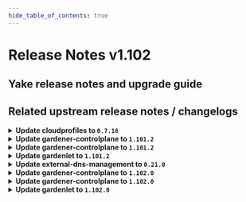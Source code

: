 ```yaml
---
hide_table_of_contents: true
---
```


# Release Notes v1.102

## Yake release notes and upgrade guide

## Related upstream release notes / changelogs


<details>
<summary><b>Update cloudprofiles to <code>0.7.16</code></b></summary>

**Full Changelog**: https://github.com/gardener-community/cloudprofiles/compare/0.7.15...0.7.16

</details>

<details>
<summary><b>Update gardener-controlplane to <code>1.101.2</code></b></summary>

# [gardener/gardener]

## 🏃 Others

- `[DEPENDENCY]` The `registry.k8s.io/ingress-nginx/controller-chroot` image has been updated to `v1.11.2`. by @gardener-ci-robot [#10357]

## Helm Charts
- controlplane: `europe-docker.pkg.dev/gardener-project/releases/charts/gardener/controlplane:v1.101.2`
- gardenlet: `europe-docker.pkg.dev/gardener-project/releases/charts/gardener/gardenlet:v1.101.2`
- operator: `europe-docker.pkg.dev/gardener-project/releases/charts/gardener/operator:v1.101.2`
- resource-manager: `europe-docker.pkg.dev/gardener-project/releases/charts/gardener/resource-manager:v1.101.2`
## Docker Images
- admission-controller: `europe-docker.pkg.dev/gardener-project/releases/gardener/admission-controller:v1.101.2`
- apiserver: `europe-docker.pkg.dev/gardener-project/releases/gardener/apiserver:v1.101.2`
- controller-manager: `europe-docker.pkg.dev/gardener-project/releases/gardener/controller-manager:v1.101.2`
- gardenlet: `europe-docker.pkg.dev/gardener-project/releases/gardener/gardenlet:v1.101.2`
- node-agent: `europe-docker.pkg.dev/gardener-project/releases/gardener/node-agent:v1.101.2`
- operator: `europe-docker.pkg.dev/gardener-project/releases/gardener/operator:v1.101.2`
- resource-manager: `europe-docker.pkg.dev/gardener-project/releases/gardener/resource-manager:v1.101.2`
- scheduler: `europe-docker.pkg.dev/gardener-project/releases/gardener/scheduler:v1.101.2`


</details>

<details>
<summary><b>Update gardener-controlplane to <code>1.101.2</code></b></summary>

# [gardener/gardener]

## 🏃 Others

- `[DEPENDENCY]` The `registry.k8s.io/ingress-nginx/controller-chroot` image has been updated to `v1.11.2`. by @gardener-ci-robot [#10357]

## Helm Charts
- controlplane: `europe-docker.pkg.dev/gardener-project/releases/charts/gardener/controlplane:v1.101.2`
- gardenlet: `europe-docker.pkg.dev/gardener-project/releases/charts/gardener/gardenlet:v1.101.2`
- operator: `europe-docker.pkg.dev/gardener-project/releases/charts/gardener/operator:v1.101.2`
- resource-manager: `europe-docker.pkg.dev/gardener-project/releases/charts/gardener/resource-manager:v1.101.2`
## Docker Images
- admission-controller: `europe-docker.pkg.dev/gardener-project/releases/gardener/admission-controller:v1.101.2`
- apiserver: `europe-docker.pkg.dev/gardener-project/releases/gardener/apiserver:v1.101.2`
- controller-manager: `europe-docker.pkg.dev/gardener-project/releases/gardener/controller-manager:v1.101.2`
- gardenlet: `europe-docker.pkg.dev/gardener-project/releases/gardener/gardenlet:v1.101.2`
- node-agent: `europe-docker.pkg.dev/gardener-project/releases/gardener/node-agent:v1.101.2`
- operator: `europe-docker.pkg.dev/gardener-project/releases/gardener/operator:v1.101.2`
- resource-manager: `europe-docker.pkg.dev/gardener-project/releases/gardener/resource-manager:v1.101.2`
- scheduler: `europe-docker.pkg.dev/gardener-project/releases/gardener/scheduler:v1.101.2`


</details>

<details>
<summary><b>Update gardenlet to <code>1.101.2</code></b></summary>

# [gardener/gardener]

## 🏃 Others

- `[DEPENDENCY]` The `registry.k8s.io/ingress-nginx/controller-chroot` image has been updated to `v1.11.2`. by @gardener-ci-robot [#10357]

## Helm Charts
- controlplane: `europe-docker.pkg.dev/gardener-project/releases/charts/gardener/controlplane:v1.101.2`
- gardenlet: `europe-docker.pkg.dev/gardener-project/releases/charts/gardener/gardenlet:v1.101.2`
- operator: `europe-docker.pkg.dev/gardener-project/releases/charts/gardener/operator:v1.101.2`
- resource-manager: `europe-docker.pkg.dev/gardener-project/releases/charts/gardener/resource-manager:v1.101.2`
## Docker Images
- admission-controller: `europe-docker.pkg.dev/gardener-project/releases/gardener/admission-controller:v1.101.2`
- apiserver: `europe-docker.pkg.dev/gardener-project/releases/gardener/apiserver:v1.101.2`
- controller-manager: `europe-docker.pkg.dev/gardener-project/releases/gardener/controller-manager:v1.101.2`
- gardenlet: `europe-docker.pkg.dev/gardener-project/releases/gardener/gardenlet:v1.101.2`
- node-agent: `europe-docker.pkg.dev/gardener-project/releases/gardener/node-agent:v1.101.2`
- operator: `europe-docker.pkg.dev/gardener-project/releases/gardener/operator:v1.101.2`
- resource-manager: `europe-docker.pkg.dev/gardener-project/releases/gardener/resource-manager:v1.101.2`
- scheduler: `europe-docker.pkg.dev/gardener-project/releases/gardener/scheduler:v1.101.2`


</details>

<details>
<summary><b>Update external-dns-management to <code>0.21.0</code></b></summary>

# [gardener/external-dns-management]

## ⚠️ Breaking Changes

- `[OPERATOR]` Drop support for custom resources `dnslock.dns.gardener.cloud` and `remoteaccesscertificates.dns.gardener.cloud`.  
  As these experimental features have no been used in Gardener, it should not be relevant in most cases. by @MartinWeindel [#381]
## 🏃 Others

- `[OPERATOR]` Bumps golang from 1.22.6 to 1.23.0. by @dependabot[bot] [#384]
- `[OPERATOR]` Bumps golang from 1.22.5 to 1.22.6. by @dependabot[bot] [#383]
- `[OPERATOR]` The dependency controller-manager-library has been updated to include the new flag `--<cluster>.conditional-deploy-crds` by @MartinWeindel [#385]

## Docker Images
- dns-controller-manager: `europe-docker.pkg.dev/gardener-project/releases/dns-controller-manager:v0.21.0`


</details>

<details>
<summary><b>Update gardener-controlplane to <code>1.102.0</code></b></summary>

# [gardener/gardener]

## ⚠️ Breaking Changes

- `[OPERATOR]` When the `NewWorkerPoolHash` feature gate is enabled, the calculation now also rolls worker nodes of `Shoot`s when changing `systemReserved` in the `kubelet` configuration. Worker pools are not rolled if the sum of `kubeReserved` and `systemReserved` does not change. If the feature gate is already enabled, then the worker pools of `Shoot`s with non-zero values in `systemReserved` will be rolled once. by @MichaelEischer [#10290]
## 📰 Noteworthy

- `[USER]` The `spec.client` field in the `{Cluster}OpenIDConnectPreset` APIs is deprecated and will be removed after support for Kubernetes 1.30 is dropped. by @AleksandarSavchev [#10253]
- `[USER]` The `spec.kubernetes.kubeAPIServer.oidcConfig.clientAuthentication` field in the `Shoot` API is deprecated and will be removed after support for Kubernetes 1.30 is dropped. by @AleksandarSavchev [#10253]
- `[USER]` The Shoot specification field `.spec.kubernetes.kubeAPIServer.oidcConfig.signingAlgs` for Kubernetes versions `>= v1.30` is not supported anymore. by @AleksandarSavchev [#10244]
## ✨ New Features

- `[USER]` Structured authentication configuration can now be set by creating a `ConfigMap` in the project namespace with the `AuthenticationConfiguration` file set in the `config.yaml` data key and referencing the `ConfigMap` in the new `Shoot` specification field `.spec.kubernetes.kubeAPIServer.structuredAuthentication.configMapName` for Kubernetes versions `>= v1.30`. Only one authenticator can be set via the authentication configuration until `k8s.io/*` Golang dependencies are upgraded to version `>= v0.30`. by @AleksandarSavchev [#10244]
- `[USER]` The following `vpa-recommender` flags are now configurable via the `Shoot` specification:  
  - `--recommendation-lower-bound-cpu-percentile`: `.spec.kubernetes.verticalPodAutoscaler.recommendationLowerBoundCPUPercentile`  
  - `--recommendation-upper-bound-cpu-percentile`: `.spec.kubernetes.verticalPodAutoscaler.recommendationUpperBoundCPUPercentile`  
  - `--target-memory-percentile`: `.spec.kubernetes.verticalPodAutoscaler.targetMemoryPercentile`  
  - `--recommendation-lower-bound-memory-percentile`: `.spec.kubernetes.verticalPodAutoscaler.recommendationLowerBoundMemoryPercentile`  
  - `--recommendation-upper-bound-memory-percentile`: `.spec.kubernetes.verticalPodAutoscaler.recommendationUpperBoundMemoryPercentile` by @ialidzhikov [#10221]
- `[OPERATOR]` Performing control plane migration across `Seed`s with different provider types is now possible.  Before triggering the migration, make sure that pods in the `Shoot`'s control plane, once it is moved to the `Destination Seed`, will have network connectivity to the storage provider of the `Source Seed` (so that ETCD backups can be copied automatically). Additionally, make sure that the `Shoot`'s nodes will have network connectivity to the `Shoot`'s control plane after it is moved to the `Destination Seed`. by @plkokanov [#10323]
- `[OPERATOR]` `gardenlet` now runs a new controller called `TokenRequestorWorkloadIdentity` which requests workload identity tokens and writes them into `Secret` resources in the seed cluster. These tokens can be then used by control plane components in order to present the said `WorkloadIdentity` before external systems. Please see [here](https://gardener.cloud/docs/gardener/concepts/gardenlet/#tokenrequestor-controller-for-workloadidentitys) for more details. by @dimityrmirchev [#10298]
- `[OPERATOR]` `Quota`s can now have scope of type `WorkloadIdentity`. by @dimityrmirchev [#10346]
## 🐛 Bug Fixes

- `[USER]` Fixes a bug preventing shoot clusters with annotation `shoot.gardener.cloud/skip-readiness: "true"` to be created. by @ScheererJ [#10317]
- `[OPERATOR]` An issue causing the vpn-seed-server VPA's to be created with wrong targetRef for highly available Shoots is now fixed. by @ialidzhikov [#10366]
## 🏃 Others

- `[OPERATOR]` vpa-updater and vpa-recommender components do now run with leader election enabled (unconditionally) and support running in HA mode. by @ialidzhikov [#10302]
- `[OPERATOR]` Reduce kubelet http2 timeouts. by @axel7born [#10223]
- `[OPERATOR]` Gardener now temporarily uses a `vpa-recommender` built from a [fork](https://github.com/gardener/autoscaler/tree/rel-vertical-pod-autoscaler) to add additional logging and metrics for debugging an issue where the `vpa-recommender` could recommend lower than `minAllowed` memory requests for pods that actually have high memory usage.  by @plkokanov [#10342]
- `[OPERATOR]` The vertical pod autoscaler component is updated to v1.2.0. [Release Notes](https://github.com/kubernetes/autoscaler/releases/tag/vertical-pod-autoscaler-1.2.0) by @ialidzhikov [#10275]
- `[OPERATOR]` Migrate VPA metrics to CustomResourceState metrics and upgrade `kube-state-metrics` to `v2.13.0`. by @vicwicker [#9941]
- `[OPERATOR]` An issue in gardener-node-agent causing registry hosts probe to fail when the `spec.criConfig.containerd.registries.hosts.caCerts` field of OperatingSystemConfig is set is now fixed. by @dimitar-kostadinov [#10375]
- `[OPERATOR]` Shoot clusters with Kubernetes version `>= v1.30` will use cluster-autoscaler `v1.30.0`. [Release Notes](https://github.com/gardener/autoscaler/releases/tag/v1.30.0). by @ashwani2k [#10309]
- `[DEPENDENCY]` The `credativ/plutono` image has been updated to `v7.5.33`. [Release Notes](https://togithub.com/credativ/plutono/releases/tag/v7.5.33) by @gardener-ci-robot [#10296]
- `[DEPENDENCY]` A wildcard option was added to the [SwitchOptions](https://github.com/gardener/gardener/blob/d810cfcdc030f0ff8dcb952c6a12f4fdc16dc290/extensions/pkg/webhook/cmd/options.go#L103) to disable all webhooks at once via `--disable-webhooks="*"` by @timuthy [#10255]
- `[DEPENDENCY]` The following dependencies have been updated:  
  - europe-docker.pkg.dev/gardener-project/releases/gardener/autoscaler/cluster-autoscaler: v1.25.3 -> v1.25.4 (for Kubernetes v1.25)  
  - europe-docker.pkg.dev/gardener-project/releases/gardener/autoscaler/cluster-autoscaler: v1.26.2 -> v1.26.3 (for Kubernetes v1.26) by @rishabh-11 [#10362]
- `[DEPENDENCY]` The `credativ/vali` image has been updated to `v2.2.18`. [Release Notes](https://togithub.com/credativ/vali/releases/tag/v2.2.18) by @gardener-ci-robot [#10292]
- `[DEPENDENCY]` The `registry.k8s.io/autoscaling/vpa-admission-controller` image has been updated to `1.2.1`. by @gardener-ci-robot [#10350]
- `[DEPENDENCY]` The `registry.k8s.io/autoscaling/vpa-updater` image has been updated to `1.2.1`. by @gardener-ci-robot [#10351]
- `[DEPENDENCY]` The `quay.io/prometheus/prometheus` image has been updated to `v2.54.0`. by @gardener-ci-robot [#10297]
- `[DEPENDENCY]` The `gardener/ext-authz-server` image has been updated to `0.10.0`. [Release Notes](https://togithub.com/gardener/ext-authz-server/releases/tag/0.10.0) by @gardener-ci-robot [#10321]
- `[DEPENDENCY]` The `quay.io/prometheus-operator/prometheus-config-reloader` image has been updated to `v0.76.0`. by @gardener-ci-robot [#10332]
- `[USER]` Grant get, list and watch permissions to the `customresourcedefinitions` resource in the virtual cluster for authenticated users. Shoot owners can now generate their own shoot metrics using custom resource state configurations by kube-state-metrics. by @vicwicker [#10293]
## 📖 Documentation

- `[DEVELOPER]` [This document](https://github.com/gardener/gardener/blob/master/docs/development/process.md) now contains a guide for developers how to handle deprecations and backwards-compatibility of changes. by @rfranzke [#10294]
- `[OPERATOR]` [The version skew policy](https://github.com/gardener/gardener/blob/master/docs/deployment/version_skew_policy.md) was updated to better reflect how to handle `gardenlet` upgrades. by @rfranzke [#10294]

## Helm Charts
- controlplane: `europe-docker.pkg.dev/gardener-project/releases/charts/gardener/controlplane:v1.102.0`
- gardenlet: `europe-docker.pkg.dev/gardener-project/releases/charts/gardener/gardenlet:v1.102.0`
- operator: `europe-docker.pkg.dev/gardener-project/releases/charts/gardener/operator:v1.102.0`
- resource-manager: `europe-docker.pkg.dev/gardener-project/releases/charts/gardener/resource-manager:v1.102.0`
## Docker Images
- admission-controller: `europe-docker.pkg.dev/gardener-project/releases/gardener/admission-controller:v1.102.0`
- apiserver: `europe-docker.pkg.dev/gardener-project/releases/gardener/apiserver:v1.102.0`
- controller-manager: `europe-docker.pkg.dev/gardener-project/releases/gardener/controller-manager:v1.102.0`
- gardenlet: `europe-docker.pkg.dev/gardener-project/releases/gardener/gardenlet:v1.102.0`
- node-agent: `europe-docker.pkg.dev/gardener-project/releases/gardener/node-agent:v1.102.0`
- operator: `europe-docker.pkg.dev/gardener-project/releases/gardener/operator:v1.102.0`
- resource-manager: `europe-docker.pkg.dev/gardener-project/releases/gardener/resource-manager:v1.102.0`
- scheduler: `europe-docker.pkg.dev/gardener-project/releases/gardener/scheduler:v1.102.0`


</details>

<details>
<summary><b>Update gardener-controlplane to <code>1.102.0</code></b></summary>

# [gardener/gardener]

## ⚠️ Breaking Changes

- `[OPERATOR]` When the `NewWorkerPoolHash` feature gate is enabled, the calculation now also rolls worker nodes of `Shoot`s when changing `systemReserved` in the `kubelet` configuration. Worker pools are not rolled if the sum of `kubeReserved` and `systemReserved` does not change. If the feature gate is already enabled, then the worker pools of `Shoot`s with non-zero values in `systemReserved` will be rolled once. by @MichaelEischer [#10290]
## 📰 Noteworthy

- `[USER]` The `spec.client` field in the `{Cluster}OpenIDConnectPreset` APIs is deprecated and will be removed after support for Kubernetes 1.30 is dropped. by @AleksandarSavchev [#10253]
- `[USER]` The `spec.kubernetes.kubeAPIServer.oidcConfig.clientAuthentication` field in the `Shoot` API is deprecated and will be removed after support for Kubernetes 1.30 is dropped. by @AleksandarSavchev [#10253]
- `[USER]` The Shoot specification field `.spec.kubernetes.kubeAPIServer.oidcConfig.signingAlgs` for Kubernetes versions `>= v1.30` is not supported anymore. by @AleksandarSavchev [#10244]
## ✨ New Features

- `[USER]` Structured authentication configuration can now be set by creating a `ConfigMap` in the project namespace with the `AuthenticationConfiguration` file set in the `config.yaml` data key and referencing the `ConfigMap` in the new `Shoot` specification field `.spec.kubernetes.kubeAPIServer.structuredAuthentication.configMapName` for Kubernetes versions `>= v1.30`. Only one authenticator can be set via the authentication configuration until `k8s.io/*` Golang dependencies are upgraded to version `>= v0.30`. by @AleksandarSavchev [#10244]
- `[USER]` The following `vpa-recommender` flags are now configurable via the `Shoot` specification:  
  - `--recommendation-lower-bound-cpu-percentile`: `.spec.kubernetes.verticalPodAutoscaler.recommendationLowerBoundCPUPercentile`  
  - `--recommendation-upper-bound-cpu-percentile`: `.spec.kubernetes.verticalPodAutoscaler.recommendationUpperBoundCPUPercentile`  
  - `--target-memory-percentile`: `.spec.kubernetes.verticalPodAutoscaler.targetMemoryPercentile`  
  - `--recommendation-lower-bound-memory-percentile`: `.spec.kubernetes.verticalPodAutoscaler.recommendationLowerBoundMemoryPercentile`  
  - `--recommendation-upper-bound-memory-percentile`: `.spec.kubernetes.verticalPodAutoscaler.recommendationUpperBoundMemoryPercentile` by @ialidzhikov [#10221]
- `[OPERATOR]` Performing control plane migration across `Seed`s with different provider types is now possible.  Before triggering the migration, make sure that pods in the `Shoot`'s control plane, once it is moved to the `Destination Seed`, will have network connectivity to the storage provider of the `Source Seed` (so that ETCD backups can be copied automatically). Additionally, make sure that the `Shoot`'s nodes will have network connectivity to the `Shoot`'s control plane after it is moved to the `Destination Seed`. by @plkokanov [#10323]
- `[OPERATOR]` `gardenlet` now runs a new controller called `TokenRequestorWorkloadIdentity` which requests workload identity tokens and writes them into `Secret` resources in the seed cluster. These tokens can be then used by control plane components in order to present the said `WorkloadIdentity` before external systems. Please see [here](https://gardener.cloud/docs/gardener/concepts/gardenlet/#tokenrequestor-controller-for-workloadidentitys) for more details. by @dimityrmirchev [#10298]
- `[OPERATOR]` `Quota`s can now have scope of type `WorkloadIdentity`. by @dimityrmirchev [#10346]
## 🐛 Bug Fixes

- `[USER]` Fixes a bug preventing shoot clusters with annotation `shoot.gardener.cloud/skip-readiness: "true"` to be created. by @ScheererJ [#10317]
- `[OPERATOR]` An issue causing the vpn-seed-server VPA's to be created with wrong targetRef for highly available Shoots is now fixed. by @ialidzhikov [#10366]
## 🏃 Others

- `[OPERATOR]` vpa-updater and vpa-recommender components do now run with leader election enabled (unconditionally) and support running in HA mode. by @ialidzhikov [#10302]
- `[OPERATOR]` Reduce kubelet http2 timeouts. by @axel7born [#10223]
- `[OPERATOR]` Gardener now temporarily uses a `vpa-recommender` built from a [fork](https://github.com/gardener/autoscaler/tree/rel-vertical-pod-autoscaler) to add additional logging and metrics for debugging an issue where the `vpa-recommender` could recommend lower than `minAllowed` memory requests for pods that actually have high memory usage.  by @plkokanov [#10342]
- `[OPERATOR]` The vertical pod autoscaler component is updated to v1.2.0. [Release Notes](https://github.com/kubernetes/autoscaler/releases/tag/vertical-pod-autoscaler-1.2.0) by @ialidzhikov [#10275]
- `[OPERATOR]` Migrate VPA metrics to CustomResourceState metrics and upgrade `kube-state-metrics` to `v2.13.0`. by @vicwicker [#9941]
- `[OPERATOR]` An issue in gardener-node-agent causing registry hosts probe to fail when the `spec.criConfig.containerd.registries.hosts.caCerts` field of OperatingSystemConfig is set is now fixed. by @dimitar-kostadinov [#10375]
- `[OPERATOR]` Shoot clusters with Kubernetes version `>= v1.30` will use cluster-autoscaler `v1.30.0`. [Release Notes](https://github.com/gardener/autoscaler/releases/tag/v1.30.0). by @ashwani2k [#10309]
- `[DEPENDENCY]` The `credativ/plutono` image has been updated to `v7.5.33`. [Release Notes](https://togithub.com/credativ/plutono/releases/tag/v7.5.33) by @gardener-ci-robot [#10296]
- `[DEPENDENCY]` A wildcard option was added to the [SwitchOptions](https://github.com/gardener/gardener/blob/d810cfcdc030f0ff8dcb952c6a12f4fdc16dc290/extensions/pkg/webhook/cmd/options.go#L103) to disable all webhooks at once via `--disable-webhooks="*"` by @timuthy [#10255]
- `[DEPENDENCY]` The following dependencies have been updated:  
  - europe-docker.pkg.dev/gardener-project/releases/gardener/autoscaler/cluster-autoscaler: v1.25.3 -> v1.25.4 (for Kubernetes v1.25)  
  - europe-docker.pkg.dev/gardener-project/releases/gardener/autoscaler/cluster-autoscaler: v1.26.2 -> v1.26.3 (for Kubernetes v1.26) by @rishabh-11 [#10362]
- `[DEPENDENCY]` The `credativ/vali` image has been updated to `v2.2.18`. [Release Notes](https://togithub.com/credativ/vali/releases/tag/v2.2.18) by @gardener-ci-robot [#10292]
- `[DEPENDENCY]` The `registry.k8s.io/autoscaling/vpa-admission-controller` image has been updated to `1.2.1`. by @gardener-ci-robot [#10350]
- `[DEPENDENCY]` The `registry.k8s.io/autoscaling/vpa-updater` image has been updated to `1.2.1`. by @gardener-ci-robot [#10351]
- `[DEPENDENCY]` The `quay.io/prometheus/prometheus` image has been updated to `v2.54.0`. by @gardener-ci-robot [#10297]
- `[DEPENDENCY]` The `gardener/ext-authz-server` image has been updated to `0.10.0`. [Release Notes](https://togithub.com/gardener/ext-authz-server/releases/tag/0.10.0) by @gardener-ci-robot [#10321]
- `[DEPENDENCY]` The `quay.io/prometheus-operator/prometheus-config-reloader` image has been updated to `v0.76.0`. by @gardener-ci-robot [#10332]
- `[USER]` Grant get, list and watch permissions to the `customresourcedefinitions` resource in the virtual cluster for authenticated users. Shoot owners can now generate their own shoot metrics using custom resource state configurations by kube-state-metrics. by @vicwicker [#10293]
## 📖 Documentation

- `[DEVELOPER]` [This document](https://github.com/gardener/gardener/blob/master/docs/development/process.md) now contains a guide for developers how to handle deprecations and backwards-compatibility of changes. by @rfranzke [#10294]
- `[OPERATOR]` [The version skew policy](https://github.com/gardener/gardener/blob/master/docs/deployment/version_skew_policy.md) was updated to better reflect how to handle `gardenlet` upgrades. by @rfranzke [#10294]

## Helm Charts
- controlplane: `europe-docker.pkg.dev/gardener-project/releases/charts/gardener/controlplane:v1.102.0`
- gardenlet: `europe-docker.pkg.dev/gardener-project/releases/charts/gardener/gardenlet:v1.102.0`
- operator: `europe-docker.pkg.dev/gardener-project/releases/charts/gardener/operator:v1.102.0`
- resource-manager: `europe-docker.pkg.dev/gardener-project/releases/charts/gardener/resource-manager:v1.102.0`
## Docker Images
- admission-controller: `europe-docker.pkg.dev/gardener-project/releases/gardener/admission-controller:v1.102.0`
- apiserver: `europe-docker.pkg.dev/gardener-project/releases/gardener/apiserver:v1.102.0`
- controller-manager: `europe-docker.pkg.dev/gardener-project/releases/gardener/controller-manager:v1.102.0`
- gardenlet: `europe-docker.pkg.dev/gardener-project/releases/gardener/gardenlet:v1.102.0`
- node-agent: `europe-docker.pkg.dev/gardener-project/releases/gardener/node-agent:v1.102.0`
- operator: `europe-docker.pkg.dev/gardener-project/releases/gardener/operator:v1.102.0`
- resource-manager: `europe-docker.pkg.dev/gardener-project/releases/gardener/resource-manager:v1.102.0`
- scheduler: `europe-docker.pkg.dev/gardener-project/releases/gardener/scheduler:v1.102.0`


</details>

<details>
<summary><b>Update gardenlet to <code>1.102.0</code></b></summary>

# [gardener/gardener]

## ⚠️ Breaking Changes

- `[OPERATOR]` When the `NewWorkerPoolHash` feature gate is enabled, the calculation now also rolls worker nodes of `Shoot`s when changing `systemReserved` in the `kubelet` configuration. Worker pools are not rolled if the sum of `kubeReserved` and `systemReserved` does not change. If the feature gate is already enabled, then the worker pools of `Shoot`s with non-zero values in `systemReserved` will be rolled once. by @MichaelEischer [#10290]
## 📰 Noteworthy

- `[USER]` The `spec.client` field in the `{Cluster}OpenIDConnectPreset` APIs is deprecated and will be removed after support for Kubernetes 1.30 is dropped. by @AleksandarSavchev [#10253]
- `[USER]` The `spec.kubernetes.kubeAPIServer.oidcConfig.clientAuthentication` field in the `Shoot` API is deprecated and will be removed after support for Kubernetes 1.30 is dropped. by @AleksandarSavchev [#10253]
- `[USER]` The Shoot specification field `.spec.kubernetes.kubeAPIServer.oidcConfig.signingAlgs` for Kubernetes versions `>= v1.30` is not supported anymore. by @AleksandarSavchev [#10244]
## ✨ New Features

- `[USER]` Structured authentication configuration can now be set by creating a `ConfigMap` in the project namespace with the `AuthenticationConfiguration` file set in the `config.yaml` data key and referencing the `ConfigMap` in the new `Shoot` specification field `.spec.kubernetes.kubeAPIServer.structuredAuthentication.configMapName` for Kubernetes versions `>= v1.30`. Only one authenticator can be set via the authentication configuration until `k8s.io/*` Golang dependencies are upgraded to version `>= v0.30`. by @AleksandarSavchev [#10244]
- `[USER]` The following `vpa-recommender` flags are now configurable via the `Shoot` specification:  
  - `--recommendation-lower-bound-cpu-percentile`: `.spec.kubernetes.verticalPodAutoscaler.recommendationLowerBoundCPUPercentile`  
  - `--recommendation-upper-bound-cpu-percentile`: `.spec.kubernetes.verticalPodAutoscaler.recommendationUpperBoundCPUPercentile`  
  - `--target-memory-percentile`: `.spec.kubernetes.verticalPodAutoscaler.targetMemoryPercentile`  
  - `--recommendation-lower-bound-memory-percentile`: `.spec.kubernetes.verticalPodAutoscaler.recommendationLowerBoundMemoryPercentile`  
  - `--recommendation-upper-bound-memory-percentile`: `.spec.kubernetes.verticalPodAutoscaler.recommendationUpperBoundMemoryPercentile` by @ialidzhikov [#10221]
- `[OPERATOR]` Performing control plane migration across `Seed`s with different provider types is now possible.  Before triggering the migration, make sure that pods in the `Shoot`'s control plane, once it is moved to the `Destination Seed`, will have network connectivity to the storage provider of the `Source Seed` (so that ETCD backups can be copied automatically). Additionally, make sure that the `Shoot`'s nodes will have network connectivity to the `Shoot`'s control plane after it is moved to the `Destination Seed`. by @plkokanov [#10323]
- `[OPERATOR]` `gardenlet` now runs a new controller called `TokenRequestorWorkloadIdentity` which requests workload identity tokens and writes them into `Secret` resources in the seed cluster. These tokens can be then used by control plane components in order to present the said `WorkloadIdentity` before external systems. Please see [here](https://gardener.cloud/docs/gardener/concepts/gardenlet/#tokenrequestor-controller-for-workloadidentitys) for more details. by @dimityrmirchev [#10298]
- `[OPERATOR]` `Quota`s can now have scope of type `WorkloadIdentity`. by @dimityrmirchev [#10346]
## 🐛 Bug Fixes

- `[USER]` Fixes a bug preventing shoot clusters with annotation `shoot.gardener.cloud/skip-readiness: "true"` to be created. by @ScheererJ [#10317]
- `[OPERATOR]` An issue causing the vpn-seed-server VPA's to be created with wrong targetRef for highly available Shoots is now fixed. by @ialidzhikov [#10366]
## 🏃 Others

- `[OPERATOR]` vpa-updater and vpa-recommender components do now run with leader election enabled (unconditionally) and support running in HA mode. by @ialidzhikov [#10302]
- `[OPERATOR]` Reduce kubelet http2 timeouts. by @axel7born [#10223]
- `[OPERATOR]` Gardener now temporarily uses a `vpa-recommender` built from a [fork](https://github.com/gardener/autoscaler/tree/rel-vertical-pod-autoscaler) to add additional logging and metrics for debugging an issue where the `vpa-recommender` could recommend lower than `minAllowed` memory requests for pods that actually have high memory usage.  by @plkokanov [#10342]
- `[OPERATOR]` The vertical pod autoscaler component is updated to v1.2.0. [Release Notes](https://github.com/kubernetes/autoscaler/releases/tag/vertical-pod-autoscaler-1.2.0) by @ialidzhikov [#10275]
- `[OPERATOR]` Migrate VPA metrics to CustomResourceState metrics and upgrade `kube-state-metrics` to `v2.13.0`. by @vicwicker [#9941]
- `[OPERATOR]` An issue in gardener-node-agent causing registry hosts probe to fail when the `spec.criConfig.containerd.registries.hosts.caCerts` field of OperatingSystemConfig is set is now fixed. by @dimitar-kostadinov [#10375]
- `[OPERATOR]` Shoot clusters with Kubernetes version `>= v1.30` will use cluster-autoscaler `v1.30.0`. [Release Notes](https://github.com/gardener/autoscaler/releases/tag/v1.30.0). by @ashwani2k [#10309]
- `[DEPENDENCY]` The `credativ/plutono` image has been updated to `v7.5.33`. [Release Notes](https://togithub.com/credativ/plutono/releases/tag/v7.5.33) by @gardener-ci-robot [#10296]
- `[DEPENDENCY]` A wildcard option was added to the [SwitchOptions](https://github.com/gardener/gardener/blob/d810cfcdc030f0ff8dcb952c6a12f4fdc16dc290/extensions/pkg/webhook/cmd/options.go#L103) to disable all webhooks at once via `--disable-webhooks="*"` by @timuthy [#10255]
- `[DEPENDENCY]` The following dependencies have been updated:  
  - europe-docker.pkg.dev/gardener-project/releases/gardener/autoscaler/cluster-autoscaler: v1.25.3 -> v1.25.4 (for Kubernetes v1.25)  
  - europe-docker.pkg.dev/gardener-project/releases/gardener/autoscaler/cluster-autoscaler: v1.26.2 -> v1.26.3 (for Kubernetes v1.26) by @rishabh-11 [#10362]
- `[DEPENDENCY]` The `credativ/vali` image has been updated to `v2.2.18`. [Release Notes](https://togithub.com/credativ/vali/releases/tag/v2.2.18) by @gardener-ci-robot [#10292]
- `[DEPENDENCY]` The `registry.k8s.io/autoscaling/vpa-admission-controller` image has been updated to `1.2.1`. by @gardener-ci-robot [#10350]
- `[DEPENDENCY]` The `registry.k8s.io/autoscaling/vpa-updater` image has been updated to `1.2.1`. by @gardener-ci-robot [#10351]
- `[DEPENDENCY]` The `quay.io/prometheus/prometheus` image has been updated to `v2.54.0`. by @gardener-ci-robot [#10297]
- `[DEPENDENCY]` The `gardener/ext-authz-server` image has been updated to `0.10.0`. [Release Notes](https://togithub.com/gardener/ext-authz-server/releases/tag/0.10.0) by @gardener-ci-robot [#10321]
- `[DEPENDENCY]` The `quay.io/prometheus-operator/prometheus-config-reloader` image has been updated to `v0.76.0`. by @gardener-ci-robot [#10332]
- `[USER]` Grant get, list and watch permissions to the `customresourcedefinitions` resource in the virtual cluster for authenticated users. Shoot owners can now generate their own shoot metrics using custom resource state configurations by kube-state-metrics. by @vicwicker [#10293]
## 📖 Documentation

- `[DEVELOPER]` [This document](https://github.com/gardener/gardener/blob/master/docs/development/process.md) now contains a guide for developers how to handle deprecations and backwards-compatibility of changes. by @rfranzke [#10294]
- `[OPERATOR]` [The version skew policy](https://github.com/gardener/gardener/blob/master/docs/deployment/version_skew_policy.md) was updated to better reflect how to handle `gardenlet` upgrades. by @rfranzke [#10294]

## Helm Charts
- controlplane: `europe-docker.pkg.dev/gardener-project/releases/charts/gardener/controlplane:v1.102.0`
- gardenlet: `europe-docker.pkg.dev/gardener-project/releases/charts/gardener/gardenlet:v1.102.0`
- operator: `europe-docker.pkg.dev/gardener-project/releases/charts/gardener/operator:v1.102.0`
- resource-manager: `europe-docker.pkg.dev/gardener-project/releases/charts/gardener/resource-manager:v1.102.0`
## Docker Images
- admission-controller: `europe-docker.pkg.dev/gardener-project/releases/gardener/admission-controller:v1.102.0`
- apiserver: `europe-docker.pkg.dev/gardener-project/releases/gardener/apiserver:v1.102.0`
- controller-manager: `europe-docker.pkg.dev/gardener-project/releases/gardener/controller-manager:v1.102.0`
- gardenlet: `europe-docker.pkg.dev/gardener-project/releases/gardener/gardenlet:v1.102.0`
- node-agent: `europe-docker.pkg.dev/gardener-project/releases/gardener/node-agent:v1.102.0`
- operator: `europe-docker.pkg.dev/gardener-project/releases/gardener/operator:v1.102.0`
- resource-manager: `europe-docker.pkg.dev/gardener-project/releases/gardener/resource-manager:v1.102.0`
- scheduler: `europe-docker.pkg.dev/gardener-project/releases/gardener/scheduler:v1.102.0`


</details>

